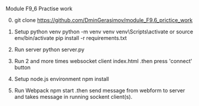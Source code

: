 Module F9_6
Practise work

0. git clone https://github.com/DminGerasimov/module_F9.6_prictice_work

1. Setup python venv
	python -m venv venv
	venv\Scripts\activate	or source env/bin/activate
	pip install -r requirements.txt

2. Run server
	python server.py

3. Run 2 and more times websocket client
	index.html
	.then press 'connect' button

3. Setup node.js environment
	npm install

4. Run Webpack
	npm start
	.then send message from webform to server 
		and takes message in running sockent client(s).
